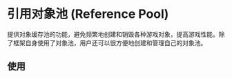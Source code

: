 # 引用对象池 (Reference Pool)

提供对象缓存池的功能，避免频繁地创建和销毁各种游戏对象，提高游戏性能。除了框架自身使用了对象池，用户还可以很方便地创建和管理自己的对象池。

## 使用